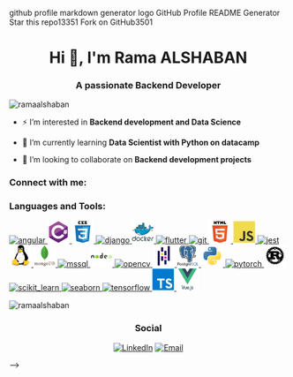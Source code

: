
github profile markdown generator logo
GitHub Profile README Generator
Star this repo13351
Fork on GitHub3501
<h1 align="center">Hi 👋, I'm Rama ALSHABAN</h1>
<h3 align="center">A passionate Backend Developer</h3>

<p align="left"> <img src="https://komarev.com/ghpvc/?username=ramaalshaban&label=Profile%20views&color=0e75b6&style=flat" alt="ramaalshaban" /> </p>

- ⚡ I’m interested in **Backend development and Data Science**

- 🌱 I’m currently learning **Data Scientist with Python on datacamp**

- 👯 I’m looking to collaborate on **Backend development projects**



<h3 align="left">Connect with me:</h3>
<p align="left">
</p>

<h3 align="left">Languages and Tools:</h3>
<p align="left"> <a href="https://angular.io" target="_blank" rel="noreferrer"> <img src="https://angular.io/assets/images/logos/angular/angular.svg" alt="angular" width="40" height="40"/> </a> <a href="https://www.w3schools.com/cs/" target="_blank" rel="noreferrer"> <img src="https://raw.githubusercontent.com/devicons/devicon/master/icons/csharp/csharp-original.svg" alt="csharp" width="40" height="40"/> </a> <a href="https://www.w3schools.com/css/" target="_blank" rel="noreferrer"> <img src="https://raw.githubusercontent.com/devicons/devicon/master/icons/css3/css3-original-wordmark.svg" alt="css3" width="40" height="40"/> </a> <a href="https://www.djangoproject.com/" target="_blank" rel="noreferrer"> <img src="https://cdn.worldvectorlogo.com/logos/django.svg" alt="django" width="40" height="40"/> </a> <a href="https://www.docker.com/" target="_blank" rel="noreferrer"> <img src="https://raw.githubusercontent.com/devicons/devicon/master/icons/docker/docker-original-wordmark.svg" alt="docker" width="40" height="40"/> </a> <a href="https://flutter.dev" target="_blank" rel="noreferrer"> <img src="https://www.vectorlogo.zone/logos/flutterio/flutterio-icon.svg" alt="flutter" width="40" height="40"/> </a> <a href="https://git-scm.com/" target="_blank" rel="noreferrer"> <img src="https://www.vectorlogo.zone/logos/git-scm/git-scm-icon.svg" alt="git" width="40" height="40"/> </a> <a href="https://www.w3.org/html/" target="_blank" rel="noreferrer"> <img src="https://raw.githubusercontent.com/devicons/devicon/master/icons/html5/html5-original-wordmark.svg" alt="html5" width="40" height="40"/> </a> <a href="https://developer.mozilla.org/en-US/docs/Web/JavaScript" target="_blank" rel="noreferrer"> <img src="https://raw.githubusercontent.com/devicons/devicon/master/icons/javascript/javascript-original.svg" alt="javascript" width="40" height="40"/> </a> <a href="https://jestjs.io" target="_blank" rel="noreferrer"> <img src="https://www.vectorlogo.zone/logos/jestjsio/jestjsio-icon.svg" alt="jest" width="40" height="40"/> </a> <a href="https://www.linux.org/" target="_blank" rel="noreferrer"> <img src="https://raw.githubusercontent.com/devicons/devicon/master/icons/linux/linux-original.svg" alt="linux" width="40" height="40"/> </a> <a href="https://www.mongodb.com/" target="_blank" rel="noreferrer"> <img src="https://raw.githubusercontent.com/devicons/devicon/master/icons/mongodb/mongodb-original-wordmark.svg" alt="mongodb" width="40" height="40"/> </a> <a href="https://www.microsoft.com/en-us/sql-server" target="_blank" rel="noreferrer"> <img src="https://www.svgrepo.com/show/303229/microsoft-sql-server-logo.svg" alt="mssql" width="40" height="40"/> </a> <a href="https://nodejs.org" target="_blank" rel="noreferrer"> <img src="https://raw.githubusercontent.com/devicons/devicon/master/icons/nodejs/nodejs-original-wordmark.svg" alt="nodejs" width="40" height="40"/> </a> <a href="https://opencv.org/" target="_blank" rel="noreferrer"> <img src="https://www.vectorlogo.zone/logos/opencv/opencv-icon.svg" alt="opencv" width="40" height="40"/> </a> <a href="https://pandas.pydata.org/" target="_blank" rel="noreferrer"> <img src="https://raw.githubusercontent.com/devicons/devicon/2ae2a900d2f041da66e950e4d48052658d850630/icons/pandas/pandas-original.svg" alt="pandas" width="40" height="40"/> </a> <a href="https://www.postgresql.org" target="_blank" rel="noreferrer"> <img src="https://raw.githubusercontent.com/devicons/devicon/master/icons/postgresql/postgresql-original-wordmark.svg" alt="postgresql" width="40" height="40"/> </a> <a href="https://www.python.org" target="_blank" rel="noreferrer"> <img src="https://raw.githubusercontent.com/devicons/devicon/master/icons/python/python-original.svg" alt="python" width="40" height="40"/> </a> <a href="https://pytorch.org/" target="_blank" rel="noreferrer"> <img src="https://www.vectorlogo.zone/logos/pytorch/pytorch-icon.svg" alt="pytorch" width="40" height="40"/> </a> <a href="https://www.rust-lang.org" target="_blank" rel="noreferrer"> <img src="https://raw.githubusercontent.com/devicons/devicon/master/icons/rust/rust-plain.svg" alt="rust" width="40" height="40"/> </a> <a href="https://scikit-learn.org/" target="_blank" rel="noreferrer"> <img src="https://upload.wikimedia.org/wikipedia/commons/0/05/Scikit_learn_logo_small.svg" alt="scikit_learn" width="40" height="40"/> </a> <a href="https://seaborn.pydata.org/" target="_blank" rel="noreferrer"> <img src="https://seaborn.pydata.org/_images/logo-mark-lightbg.svg" alt="seaborn" width="40" height="40"/> </a> <a href="https://www.tensorflow.org" target="_blank" rel="noreferrer"> <img src="https://www.vectorlogo.zone/logos/tensorflow/tensorflow-icon.svg" alt="tensorflow" width="40" height="40"/> </a> <a href="https://www.typescriptlang.org/" target="_blank" rel="noreferrer"> <img src="https://raw.githubusercontent.com/devicons/devicon/master/icons/typescript/typescript-original.svg" alt="typescript" width="40" height="40"/> </a> <a href="https://vuejs.org/" target="_blank" rel="noreferrer"> <img src="https://raw.githubusercontent.com/devicons/devicon/master/icons/vuejs/vuejs-original-wordmark.svg" alt="vuejs" width="40" height="40"/> </a> </p>

<p><img align="center" src="https://github-readme-stats.vercel.app/api/top-langs?username=ramaalshaban&show_icons=true&locale=en&layout=compact" alt="ramaalshaban" /></p>

<!-- 





<h3 align="center">Data Science related Languages and Tools:</h3>
<p align="center"> <small> <a href="https://www.docker.com/" target="_blank" rel="noreferrer"> <img src="https://raw.githubusercontent.com/devicons/devicon/master/icons/docker/docker-original-wordmark.svg" alt="docker" width="40" height="40"/> </a> <a href="https://hadoop.apache.org/" target="_blank" rel="noreferrer"> <img src="https://www.vectorlogo.zone/logos/apache_hadoop/apache_hadoop-icon.svg" alt="hadoop" width="40" height="40"/> </a> <a href="https://www.w3.org/html/" target="_blank" rel="noreferrer"> <img src="https://raw.githubusercontent.com/devicons/devicon/master/icons/html5/html5-original-wordmark.svg" alt="html5" width="40" height="40"/> </a> <a href="https://www.mathworks.com/" target="_blank" rel="noreferrer"> <img src="https://upload.wikimedia.org/wikipedia/commons/2/21/Matlab_Logo.png" alt="matlab" width="40" height="40"/> </a> <a href="https://www.microsoft.com/en-us/sql-server" target="_blank" rel="noreferrer"> <img src="https://www.svgrepo.com/show/303229/microsoft-sql-server-logo.svg" alt="mssql" width="40" height="40"/> </a> <a href="https://www.mysql.com/" target="_blank" rel="noreferrer"> <img src="https://raw.githubusercontent.com/devicons/devicon/master/icons/mysql/mysql-original-wordmark.svg" alt="mysql" width="40" height="40"/> </a> <a href="https://opencv.org/" target="_blank" rel="noreferrer"> <img src="https://www.vectorlogo.zone/logos/opencv/opencv-icon.svg" alt="opencv" width="40" height="40"/> </a> <a href="https://www.oracle.com/" target="_blank" rel="noreferrer"> <img src="https://raw.githubusercontent.com/devicons/devicon/master/icons/oracle/oracle-original.svg" alt="oracle" width="40" height="40"/> </a> <a href="https://pandas.pydata.org/" target="_blank" rel="noreferrer"> <img src="https://raw.githubusercontent.com/devicons/devicon/2ae2a900d2f041da66e950e4d48052658d850630/icons/pandas/pandas-original.svg" alt="pandas" width="40" height="40"/> </a> <a href="https://www.postgresql.org" target="_blank" rel="noreferrer"> <img src="https://raw.githubusercontent.com/devicons/devicon/master/icons/postgresql/postgresql-original-wordmark.svg" alt="postgresql" width="40" height="40"/> </a> <a href="https://www.python.org" target="_blank" rel="noreferrer"> <img src="https://raw.githubusercontent.com/devicons/devicon/master/icons/python/python-original.svg" alt="python" width="40" height="40"/> </a> <a href="https://pytorch.org/" target="_blank" rel="noreferrer"> <img src="https://www.vectorlogo.zone/logos/pytorch/pytorch-icon.svg" alt="pytorch" width="40" height="40"/> </a> <a href="https://scikit-learn.org/" target="_blank" rel="noreferrer"> <img src="https://upload.wikimedia.org/wikipedia/commons/0/05/Scikit_learn_logo_small.svg" alt="scikit_learn" width="40" height="40"/> </a> <a href="https://seaborn.pydata.org/" target="_blank" rel="noreferrer"> <img src="https://seaborn.pydata.org/_images/logo-mark-lightbg.svg" alt="seaborn" width="40" height="40"/> </a> <a href="https://spring.io/" target="_blank" rel="noreferrer"> <img src="https://www.vectorlogo.zone/logos/springio/springio-icon.svg" alt="spring" width="40" height="40"/> </a> <a href="https://www.sqlite.org/" target="_blank" rel="noreferrer"> <img src="https://www.vectorlogo.zone/logos/sqlite/sqlite-icon.svg" alt="sqlite" width="40" height="40"/> </a> 
<a href="https://www.tensorflow.org" target="_blank" rel="noreferrer"> <img src="https://www.vectorlogo.zone/logos/tensorflow/tensorflow-icon.svg" alt="tensorflow" width="40" height="40"/> </a> </small> </p>

<p> 
 
 
 
 
 
 
 </p>

<p align="center"> <small>  
<h3 align="center">Back End related Tools and Technologies:</h3>

 [![Figma-shield]][figma-link]
 [![Github-shield]][github-link]
 [![Git-shield]][git-link]
 [![Prettier-shield]][prettier-link]
 [![Eslint-shield]][eslint-link]
 [![mongodb-shield]][mongodb-link]
 [![nodejs-shield]][nodejs-link]
 [![express-shield]][express-link]
 [![express-validator-shield]][express-validator-link]
 [![swagger-shield]][swagger-link]
 [![Jest-shield]][jest-link]
 [![JWT-shield]][jwt-link]
 [![Passport-shield]][passport-link]
 [![Postman-shield]][postman-link]
 [![heroku-shield]][heroku-link]
 [![yarn-shield]][yarn-link]
 [![nodemailer-shield]][nodemailer-link]
 [![google-shield]][google-link]
 [![twitter-shield]][twitter-link]
 [![firebase-shield]][firebase-link]
 [![husky-shield]][husky-link]
 </small>

</p>

<!-- Links -->

[stackoverflow-shield]: https://img.shields.io/badge/stackoverflow-F8F9F9?style=flat&logo=stackoverflow
[stackoverflow-link]: https://stackoverflow.com/
[heroku-shield]: https://img.shields.io/badge/heroku-7D4E89?style=flat&logo=heroku
[heroku-link]: https://www.heroku.com
[yarn-shield]: https://img.shields.io/badge/yarn-FFFFFF?style=flat&logo=yarn
[yarn-link]: https://yarnpkg.com/
[nodemailer-shield]: https://img.shields.io/badge/nodemailer-22B573?style=flat&logo=nodemailer
[nodemailer-link]: https://nodemailer.com/
[google-shield]: https://img.shields.io/badge/google-FFFFFF?style=flat&logo=google
[google-link]: https://www.google.com/
[twitter-shield]: https://img.shields.io/badge/twitter-FFFFFF?style=flat&logo=twitter
[twitter-link]: https://www.twitter.com/
[firebase-shield]: https://img.shields.io/badge/firebase-FFFFFF?style=flat&logo=firebase
[firebase-link]: https://firebase.google.com/
[husky-shield]: https://img.shields.io/badge/husky-FFFFFF?style=flat&logo=husky
[husky-link]: https://www.npmjs.com/package/husky
[postman-shield]: https://img.shields.io/badge/postman-FFFFFF?style=flat&logo=postman
[postman-link]: https://www.postman.com/
[passport-shield]: https://img.shields.io/badge/passport-FFFFFF?style=flat&logo=passport
[passport-link]: https://www.passportjs.org/
[react-shield]: https://img.shields.io/badge/react-61DAFB?style=flat&logo=react&logoColor=white
[react-link]: https://reactjs.org/
[html-shield]: https://img.shields.io/badge/html-E34F26?style=flat&logo=html5&logoColor=white
[html-link]: https://en.wikipedia.org/wiki/HTML
[css-shield]: https://img.shields.io/badge/CSS3-1572B6?style=flat&logo=css3&logoColor=white
[css-link]: https://en.wikipedia.org/wiki/CSS
[figma-shield]: https://img.shields.io/badge/Figma-F24E1E?style=flat&logo=figma&logoColor=white
[figma-link]: https://www.figma.com/
[github-shield]: https://img.shields.io/badge/github-181717?style=flat&logo=github&logoColor=white
[github-link]: https://github.com/
[git-shield]: https://img.shields.io/badge/Git-F05032?style=flat&logo=git&logoColor=white
[git-link]: https://git-scm.com/
[prettier-shield]: https://img.shields.io/badge/Prettier-F7B93E?style=flat&logo=Prettier&logoColor=white
[prettier-link]: https://prettier.io/
[eslint-shield]: https://img.shields.io/badge/eslint-4B32C3?style=flat&logo=eslint&logoColor=white
[eslint-link]: https://eslint.org/
[mongodb-shield]: https://img.shields.io/badge/mongodb-47A248?style=flat&logo=mongodb&logoColor=white
[mongodb-link]: https://www.mongodb.com/atlas/database
[nodejs-shield]: https://img.shields.io/badge/node_js-339933?style=flat&logo=node.js&logoColor=white
[nodejs-link]: https://nodejs.dev/learn/get-http-request-body-data-using-nodejs
[express-shield]: https://img.shields.io/badge/express-000000?style=flat&logo=express&logoColor=white
[express-link]: https://expressjs.com/
[express-validator-shield]: https://img.shields.io/badge/express_validator-7457c2?style=flat
[express-validator-link]: https://express-validator.github.io/docs/
[jwt-shield]: https://img.shields.io/badge/jwt-000000?style=flat&logo=json-web-tokens&logoColor=white
[jwt-link]: https://jwt.io/
[swagger-shield]: https://img.shields.io/badge/swagger-85EA2D?style=flat&logo=swagger&logoColor=white
[swagger-link]: https://swagger.io/
[jest-shield]: https://img.shields.io/badge/jest-C21325?style=flat&logo=jest&logoColor=white
[jest-link]: https://jestjs.io/
[cron-shield]: https://img.shields.io/badge/node_cron-185717?style=flat
[cron-link]: https://en.wikipedia.org/wiki/Cron
[aws-shield]: https://img.shields.io/badge/Amazon_AWS-232F3E?style=flate&logo=Amazon-AWS&logoColor=white
[aws-link]: https://en.wikipedia.org/wiki/Amazon_Web_Services


<h3 align="center">Social</h3>
<p align="center"> 
  <a href="https://www.linkedin.com/in/ramaalshaban/"><img alt="LinkedIn" src="https://img.shields.io/badge/LinkedIn-Rama Alshaban-informational?style=flat-square&logo=linkedin&logoColor=white"></a> 
  <a href="mailto:swe.rama.alshaban@gmail.com"><img alt="Email" src="https://img.shields.io/badge/Email-rama.alshaban@gmail.com-informational?style=flat-square&logo=gmail&logoColor=white"></a> 
</p>

 -->
